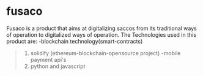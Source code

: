# fusaco

Fusaco is a product that aims at digitalizing saccos from its traditional ways of operation to digitalized ways of operation.
The Technologies used in this product are:
-blockchain technology(smart-contracts)
> 1. solidify (ethereum-blockchain-opensource project)
-mobile payment api's
> 1. python and javascript